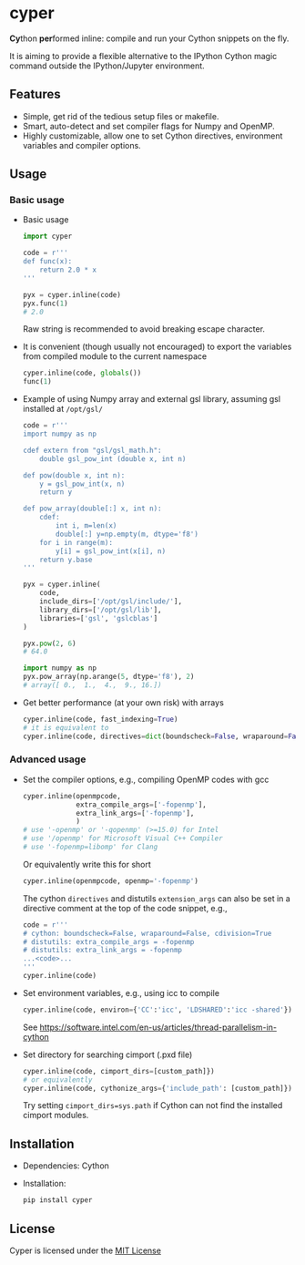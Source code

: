 # cyper

**Cy**thon **per**formed inline: compile and run your Cython snippets on the fly.

It is aiming to provide a flexible alternative to the IPython Cython magic command outside the IPython/Jupyter environment.

## Features

- Simple, get rid of the tedious setup files or makefile.
- Smart, auto-detect and set compiler flags for Numpy and OpenMP.
- Highly customizable, allow one to set Cython directives, environment variables and compiler options.

## Usage

### Basic usage

- Basic usage
  ```python
  import cyper
  
  code = r'''
  def func(x):
      return 2.0 * x
  '''
  
  pyx = cyper.inline(code)
  pyx.func(1)
  # 2.0
  ```
  Raw string is recommended to avoid breaking escape character.

- It is convenient (though usually not encouraged) to export the variables from compiled module to the current namespace
  ```python
  cyper.inline(code, globals())
  func(1)
  ```

- Example of using Numpy array and external gsl library, assuming gsl installed at `/opt/gsl/`
  ```python
  code = r'''
  import numpy as np
  
  cdef extern from "gsl/gsl_math.h":
      double gsl_pow_int (double x, int n)
  
  def pow(double x, int n):
      y = gsl_pow_int(x, n)
      return y
  
  def pow_array(double[:] x, int n):
      cdef:
          int i, m=len(x)
          double[:] y=np.empty(m, dtype='f8')
      for i in range(m):
          y[i] = gsl_pow_int(x[i], n)
      return y.base
  '''
  
  pyx = cyper.inline(
      code,
      include_dirs=['/opt/gsl/include/'],
      library_dirs=['/opt/gsl/lib'],
      libraries=['gsl', 'gslcblas']
  )
  
  pyx.pow(2, 6)
  # 64.0
  
  import numpy as np
  pyx.pow_array(np.arange(5, dtype='f8'), 2)
  # array([ 0.,  1.,  4.,  9., 16.])
  ```
  
- Get better performance (at your own risk) with arrays
  ```python
  cyper.inline(code, fast_indexing=True)
  # it is equivalent to
  cyper.inline(code, directives=dict(boundscheck=False, wraparound=False))
  ```

### Advanced usage

- Set the compiler options, e.g., compiling OpenMP codes with gcc
  ```python
  cyper.inline(openmpcode,
               extra_compile_args=['-fopenmp'],
               extra_link_args=['-fopenmp'],
               )
  # use '-openmp' or '-qopenmp' (>=15.0) for Intel
  # use '/openmp' for Microsoft Visual C++ Compiler
  # use '-fopenmp=libomp' for Clang
  ```
  Or equivalently write this for short
  ```python
  cyper.inline(openmpcode, openmp='-fopenmp')
  ```
  
  The cython `directives` and distutils `extension_args` can also be set in a directive comment at the top of the code snippet, e.g.,
  ```python
  code = r'''
  # cython: boundscheck=False, wraparound=False, cdivision=True
  # distutils: extra_compile_args = -fopenmp
  # distutils: extra_link_args = -fopenmp
  ...<code>...
  '''
  cyper.inline(code)
  ```

- Set environment variables, e.g., using icc to compile
  ```python
  cyper.inline(code, environ={'CC':'icc', 'LDSHARED':'icc -shared'})
  ```
  See https://software.intel.com/en-us/articles/thread-parallelism-in-cython

- Set directory for searching cimport (.pxd file)
  ```python
  cyper.inline(code, cimport_dirs=[custom_path]})
  # or equivalently
  cyper.inline(code, cythonize_args={'include_path': [custom_path]})
  ```
  Try setting `cimport_dirs=sys.path` if Cython can not find the installed cimport modules.

## Installation

- Dependencies: Cython

- Installation:
  ```bash
  pip install cyper
  ```

## License

Cyper is licensed under the [MIT License](https://github.com/syrte/cyper/blob/master/LICENSE)

